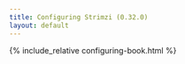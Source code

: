 ```yaml
---
title: Configuring Strimzi (0.32.0)
layout: default
---
```


{% include_relative configuring-book.html %}
